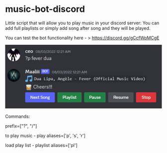 # music-bot-discord

Little script that will allow you to play music in your discord server:
You can add full playlists or simply add song after song and they will be played.



You can test the bot functionality here - > https://discord.gg/gCcfWpMCgE


![image](https://github.com/ceo-py/Project-Pictures/blob/main/music-bot-discord/playing_music_example.png?raw=true)


Commands:


prefix=["?", "/"] 

to play music - play aliases=['p', 's', 'r']

load play list - playlist aliases=['pl']

 
